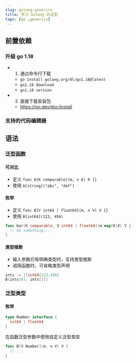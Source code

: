 ```yaml
---
slug: golang-generics
title: 学习 Golang 的泛型
tags: [go ,generics]
---
```


## 前置依赖

### 升级 go 1.18
  - 1. 通过命令行下载
    - `go install golang.org/dl/go1.18@latest`
    - `go1.18 download`
    - `go1.18 version`
  - 2. 直接下载安装包
    - https://go.dev/doc/install
### 支持的代码编辑器

## 语法

### 泛型函数

#### 可对比
- 定义 `func A[K comparable](m, n K) K {}`
- 使用 `A[string]("abc", "def")`

#### 枚举
- 定义 `func B[V int64 | float64](m, n V) V {}`
- 使用 `B[int64](123, 456)`

``` go
func bar[K comparable, V int64 | float64](m map[K]V) V {
  // do something...
}
```
#### 类型推断

- 输入参数已有明确类型时，支持类型推断
- 调用函数时，可省略类型声明
``` go
ints := []int64{123,456}
B(ints[0], ints[1])
```
### 泛型类型

#### 枚举

``` go
type Number interface {
  int64 | float64
}
```

在函数泛型参数中使用自定义泛型类型

``` go
func B[V Number](m, n V) V {
  // ...
}
```